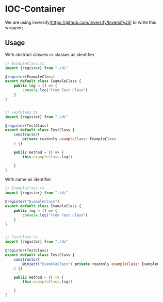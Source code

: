 # IOC-Container

We are using Inversify[https://github.com/inversify/InversifyJS] to write this wrapper;

## Usage 

With abstract classes or classes as identifier
```javascript
// ExampleClass.ts
import {register} from "./di"

@register(ExampleClass)
export default class ExampleClass {
    public log = () => {
        console.log("From Test Class")
    }
}


// TestClass.ts
import {register} from "./di"

@register(TestClass)
export default class TestClass {
    constructor(
        private readonly exampleClass: ExampleClass
    ) {}

    public method = () => {
        this.exampleClass.log()

    }
}
```

With name as identifier 
```javascript
// ExampleClass.ts
import {register} from "./di"

@register("ExampleClass")
export default class ExampleClass {
    public log = () => {
        console.log("From Test Class")
    }
}


// TestClass.ts
import {register} from "./di"

@register(TestClass)
export default class TestClass {
    constructor(
        @inject("ExampleClass") private readonly exampleClass: ExampleClass
    ) {}

    public method = () => {
        this.exampleClass.log()

    }
}
```